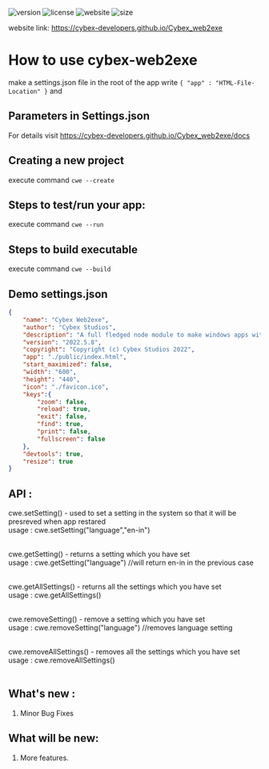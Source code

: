 ![version](https://img.shields.io/badge/release-2022.5.8-blue)
![license](https://img.shields.io/badge/license-MIT-orange)
![website](https://img.shields.io/badge/website-https%3A%2F%2Fcybex--developers.github.io%2FCybex__web2exe-blueviolet)
![size](https://img.shields.io/badge/executable%20size-30mb%20uncompressed-%2308f)

website link: https://cybex-developers.github.io/Cybex_web2exe

# How to use cybex-web2exe

make a settings.json file in the root of the app
write `{ "app" : "HTML-File-Location" }` and

## Parameters in Settings.json
For details visit https://cybex-developers.github.io/Cybex_web2exe/docs

## Creating a new project
execute command ```cwe --create```

## Steps to test/run your app:
execute command ```cwe --run```

## Steps to build executable
execute command ```cwe --build```

## Demo settings.json
```JSON
{
    "name": "Cybex Web2exe",
    "author": "Cybex Studios",
    "description": "A full fledged node module to make windows apps with web technologies like HTML, CSS, Javascript etc.",
    "version": "2022.5.8",
    "copyright": "Copyright (c) Cybex Studios 2022",
    "app": "./public/index.html",
    "start_maximized": false,
    "width": "600",
    "height": "440",
    "icon": "./favicon.ico",
    "keys":{
        "zoom": false,
        "reload": true,
        "exit": false,
        "find": true,
        "print": false,
        "fullscreen": false
    },
    "devtools": true,
    "resize": true
}
```

## API :
cwe.setSetting() - used to set a setting in the system so that it will be presreved when app restared <br>
usage : cwe.setSetting("language","en-in") <br><br>

cwe.getSetting() - returns a setting which you have set <br>
usage : cwe.getSetting("language")  //will return en-in in the previous case <br><br>

cwe.getAllSettings() - returns all the settings which you have set <br>
usage : cwe.getAllSettings() <br><br>

cwe.removeSetting() - remove a setting which you have set <br>
usage : cwe.removeSetting("language")  //removes language setting<br><br>

cwe.removeAllSettings() - removes all the settings which you have set <br>
usage : cwe.removeAllSettings() <br><br>


## What's new :
1. Minor Bug Fixes

## What will be new:
1. More features.